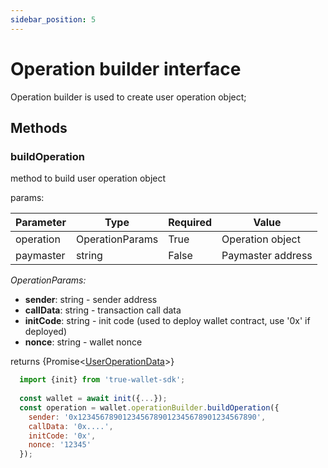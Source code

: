 ```yaml
---
sidebar_position: 5
---
```

# Operation builder interface
Operation builder is used to create user operation object;

## Methods
### buildOperation
method to build user operation object

params:

| Parameter | Type               | Required | Value |
|-----------|--------------------|----------|-------|
| operation | OperationParams | True | Operation object |
| paymaster | string             | False    | Paymaster address |

*OperationParams:*
* **sender**: string - sender address
* **callData**: string - transaction call data
* **initCode**: string - init code (used to deploy wallet contract, use '0x' if deployed)
* **nonce**: string - wallet nonce

returns \{Promise\<[UserOperationData](/sdk/data-interfaces#useroperationdata)\>\}

```javascript
  import {init} from 'true-wallet-sdk';
  
  const wallet = await init({...});
  const operation = wallet.operationBuilder.buildOperation({
    sender: '0x1234567890123456789012345678901234567890',
    callData: '0x....',
    initCode: '0x',
    nonce: '12345'
  });
```
